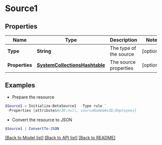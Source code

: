 # Source1
## Properties

Name | Type | Description | Notes
------------ | ------------- | ------------- | -------------
**Type** | **String** | The type of the source | [optional] 
**Properties** | [**SystemCollectionsHashtable**](.md) | The source properties | [optional] 

## Examples

- Prepare the resource
```powershell
$Source1 = Initialize-BetaSource1  -Type rule `
 -Properties {attribute&#x3D;null, sourceName&#x3D;Employees}
```

- Convert the resource to JSON
```powershell
$Source1 | ConvertTo-JSON
```

[[Back to Model list]](../README.md#documentation-for-models) [[Back to API list]](../README.md#documentation-for-api-endpoints) [[Back to README]](../README.md)

